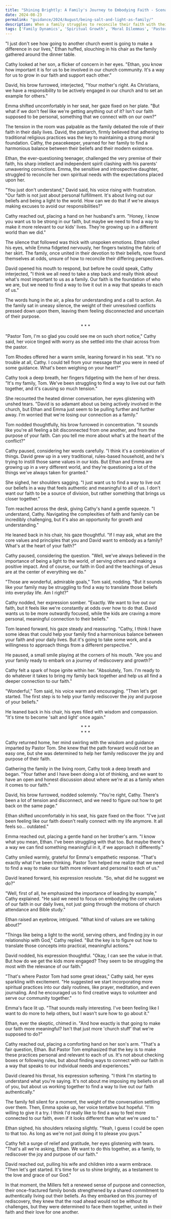 ```yaml
---
title: "Shining Brightly: A Family's Journey to Embodying Faith - Scenario 116"
date: 2024-08-23
permalink: "guidance/2024/August/being-salt-and-light-as-family/"
description: When a family struggles to reconcile their faith with their daily lives, they seek the wisdom of Pastor Tom Rhodes to help them find a way to authentically live out their beliefs and become a beacon of light in their community. Through his guidance, they learn to navigate the challenges of being 'salt and light' and discover the transformative power of putting their faith into practice.
tags: ['Family Dynamics', 'Spiritual Growth', 'Moral Dilemmas', 'Pastoral Guidance', 'Evangelism']
---
```

"I just don't see how going to another church event is going to make a difference in our lives," Ethan huffed, slouching in his chair as the family gathered around the dinner table.

Cathy looked at her son, a flicker of concern in her eyes. "Ethan, you know how important it is for us to be involved in our church community. It's a way for us to grow in our faith and support each other."

David, his brow furrowed, interjected, "Your mother's right. As Christians, we have a responsibility to be actively engaged in our church and to set an example for others."

Emma shifted uncomfortably in her seat, her gaze fixed on her plate. "But what if we don't feel like we're getting anything out of it? Isn't our faith supposed to be personal, something that we connect with on our own?"

The tension in the room was palpable as the family debated the role of their faith in their daily lives. David, the patriarch, firmly believed that adhering to traditional religious practices was the key to maintaining a strong moral foundation. Cathy, the peacekeeper, yearned for her family to find a harmonious balance between their beliefs and their modern existence.

Ethan, the ever-questioning teenager, challenged the very premise of their faith, his sharp intellect and independent spirit clashing with his parents' unwavering convictions. Emma, the sensitive and introspective daughter, struggled to reconcile her own spiritual needs with the expectations placed upon her.

"You just don't understand," David said, his voice rising with frustration. "Our faith is not just about personal fulfillment. It's about living out our beliefs and being a light to the world. How can we do that if we're always making excuses to avoid our responsibilities?"

Cathy reached out, placing a hand on her husband's arm. "Honey, I know you want us to be strong in our faith, but maybe we need to find a way to make it more relevant to our kids' lives. They're growing up in a different world than we did."

The silence that followed was thick with unspoken emotions. Ethan rolled his eyes, while Emma fidgeted nervously, her fingers twisting the fabric of her skirt. The family, once united in their devotion to their beliefs, now found themselves at odds, unsure of how to reconcile their differing perspectives.

David opened his mouth to respond, but before he could speak, Cathy interjected, "I think we all need to take a step back and really think about what's most important to us as a family. Our faith is the foundation of who we are, but we need to find a way to live it out in a way that speaks to each of us."

The words hung in the air, a plea for understanding and a call to action. As the family sat in uneasy silence, the weight of their unresolved conflicts pressed down upon them, leaving them feeling disconnected and uncertain of their purpose.

<center>* * *</center>

"Pastor Tom, I'm so glad you could see me on such short notice," Cathy said, her voice tinged with worry as she settled into the chair across from the pastor.

Tom Rhodes offered her a warm smile, leaning forward in his seat. "It's no trouble at all, Cathy. I could tell from your message that you were in need of some guidance. What's been weighing on your heart?"

Cathy took a deep breath, her fingers fidgeting with the hem of her dress. "It's my family, Tom. We've been struggling to find a way to live out our faith together, and it's causing so much tension."

She recounted the heated dinner conversation, her eyes glistening with unshed tears. "David is so adamant about us being actively involved in the church, but Ethan and Emma just seem to be pulling further and further away. I'm worried that we're losing our connection as a family."

Tom nodded thoughtfully, his brow furrowed in concentration. "It sounds like you're all feeling a bit disconnected from one another, and from the purpose of your faith. Can you tell me more about what's at the heart of the conflict?"

Cathy paused, considering her words carefully. "I think it's a combination of things. David grew up in a very traditional, rules-based household, and he's trying to instill those same values in our kids. But Ethan and Emma are growing up in a very different world, and they're questioning a lot of the things we've always taken for granted."

She sighed, her shoulders sagging. "I just want us to find a way to live out our beliefs in a way that feels authentic and meaningful to all of us. I don't want our faith to be a source of division, but rather something that brings us closer together."

Tom reached across the desk, giving Cathy's hand a gentle squeeze. "I understand, Cathy. Navigating the complexities of faith and family can be incredibly challenging, but it's also an opportunity for growth and understanding."

He leaned back in his chair, his gaze thoughtful. "If I may ask, what are the core values and principles that you and David want to embody as a family? What's at the heart of your faith?"

Cathy paused, considering the question. "Well, we've always believed in the importance of being a light to the world, of serving others and making a positive impact. And of course, our faith in God and the teachings of Jesus are at the center of everything we do."

"Those are wonderful, admirable goals," Tom said, nodding. "But it sounds like your family may be struggling to find a way to translate those beliefs into everyday life. Am I right?"

Cathy nodded, her expression somber. "Exactly. We want to live out our faith, but it feels like we're constantly at odds over how to do that. David wants us to be more outwardly focused, while the kids are craving a more personal, meaningful connection to their beliefs."

Tom leaned forward, his gaze steady and reassuring. "Cathy, I think I have some ideas that could help your family find a harmonious balance between your faith and your daily lives. But it's going to take some work, and a willingness to approach things from a different perspective."

He paused, a small smile playing at the corners of his mouth. "Are you and your family ready to embark on a journey of rediscovery and growth?"

Cathy felt a spark of hope ignite within her. "Absolutely, Tom. I'm ready to do whatever it takes to bring my family back together and help us all find a deeper connection to our faith."

"Wonderful," Tom said, his voice warm and encouraging. "Then let's get started. The first step is to help your family rediscover the joy and purpose of your beliefs."

He leaned back in his chair, his eyes filled with wisdom and compassion. "It's time to become 'salt and light' once again."

<center>* * *</center>

<center>* * *</center>

Cathy returned home, her mind swirling with the wisdom and guidance imparted by Pastor Tom. She knew that the path forward would not be an easy one, but she was determined to help her family rediscover the joy and purpose of their faith.

Gathering the family in the living room, Cathy took a deep breath and began. "Your father and I have been doing a lot of thinking, and we want to have an open and honest discussion about where we're at as a family when it comes to our faith."

David, his brow furrowed, nodded solemnly. "You're right, Cathy. There's been a lot of tension and disconnect, and we need to figure out how to get back on the same page."

Ethan shifted uncomfortably in his seat, his gaze fixed on the floor. "I've just been feeling like our faith doesn't really connect with my life anymore. It all feels so... outdated."

Emma reached out, placing a gentle hand on her brother's arm. "I know what you mean, Ethan. I've been struggling with that too. But maybe there's a way we can find something meaningful in it, if we approach it differently."

Cathy smiled warmly, grateful for Emma's empathetic response. "That's exactly what I've been thinking. Pastor Tom helped me realize that we need to find a way to make our faith more relevant and personal to each of us."

David leaned forward, his expression resolute. "So, what did he suggest we do?"

"Well, first of all, he emphasized the importance of leading by example," Cathy explained. "He said we need to focus on embodying the core values of our faith in our daily lives, not just going through the motions of church attendance and Bible study."

Ethan raised an eyebrow, intrigued. "What kind of values are we talking about?"

"Things like being a light to the world, serving others, and finding joy in our relationship with God," Cathy replied. "But the key is to figure out how to translate those concepts into practical, meaningful actions."

David nodded, his expression thoughtful. "Okay, I can see the value in that. But how do we get the kids more engaged? They seem to be struggling the most with the relevance of our faith."

"That's where Pastor Tom had some great ideas," Cathy said, her eyes sparkling with excitement. "He suggested we start incorporating more spiritual practices into our daily routines, like prayer, meditation, and even journaling. And he encouraged us to find creative ways to volunteer and serve our community together."

Emma's face lit up. "That sounds really interesting. I've been feeling like I want to do more to help others, but I wasn't sure how to go about it."

Ethan, ever the skeptic, chimed in. "And how exactly is that going to make our faith more meaningful? Isn't that just more 'church stuff' that we're supposed to do?"

Cathy reached out, placing a comforting hand on her son's arm. "That's a fair question, Ethan. But Pastor Tom emphasized that the key is to make these practices personal and relevant to each of us. It's not about checking boxes or following rules, but about finding ways to connect with our faith in a way that speaks to our individual needs and experiences."

David cleared his throat, his expression softening. "I think I'm starting to understand what you're saying. It's not about me imposing my beliefs on all of you, but about us working together to find a way to live out our faith authentically."

The family fell silent for a moment, the weight of the conversation settling over them. Then, Emma spoke up, her voice tentative but hopeful. "I'm willing to give it a try. I think I'd really like to find a way to feel more connected to our faith, even if it looks different than what we're used to."

Ethan sighed, his shoulders relaxing slightly. "Yeah, I guess I could be open to that too. As long as we're not just doing it to please you guys."

Cathy felt a surge of relief and gratitude, her eyes glistening with tears. "That's all we're asking, Ethan. We want to do this together, as a family, to rediscover the joy and purpose of our faith."

David reached out, pulling his wife and children into a warm embrace. "Then let's get started. It's time for us to shine brightly, as a testament to the love and grace of our God."

In that moment, the Millers felt a renewed sense of purpose and connection, their once-fractured family bonds strengthened by a shared commitment to authentically living out their beliefs. As they embarked on this journey of rediscovery, they knew that the road ahead would not be without its challenges, but they were determined to face them together, united in their faith and their love for one another.

